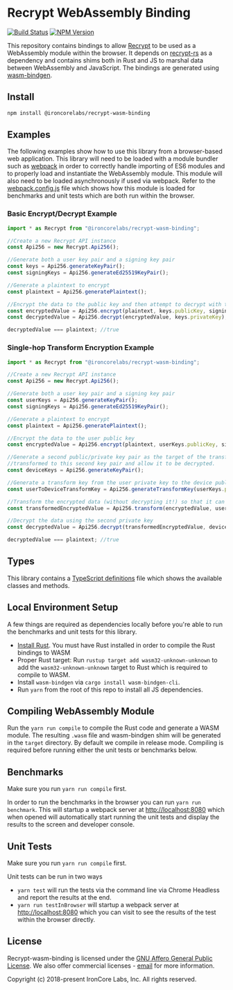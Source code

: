 # Recrypt WebAssembly Binding

[![Build Status](https://travis-ci.org/IronCoreLabs/recrypt-wasm-binding.svg?branch=master)](https://travis-ci.org/IronCoreLabs/recrypt-wasm-binding)
[![NPM Version](https://badge.fury.io/js/%40ironcorelabs%2Frecrypt-wasm-binding.svg)](https://www.npmjs.com/package/@ironcorelabs/recrypt-wasm-binding)

This repository contains bindings to allow [Recrypt]((https://github.com/IronCoreLabs/recrypt-rs)) to be used as a WebAssembly module within the browser. It depends on [recrypt-rs](https://github.com/IronCoreLabs/recrypt-rs) as a dependency and contains shims both in Rust and JS to marshal data between WebAssembly and JavaScript. The bindings are generated using [wasm-bindgen](https://github.com/rustwasm/wasm-bindgen).

## Install

```bash
npm install @ironcorelabs/recrypt-wasm-binding
```

## Examples

The following examples show how to use this library from a browser-based web application. This library will need to be loaded with a module bundler such as [webpack](https://webpack.js.org) in order to correctly handle importing of ES6 modules and to properly load and instantiate the WebAssembly module. This module will also need to be loaded asynchronously if used via webpack. Refer to the [webpack.config.js](webpack.config.js) file which shows how this module is loaded for benchmarks and unit tests which are both run within the browser.

### Basic Encrypt/Decrypt Example

```js
import * as Recrypt from "@ironcorelabs/recrypt-wasm-binding";

//Create a new Recrypt API instance
const Api256 = new Recrypt.Api256();

//Generate both a user key pair and a signing key pair
const keys = Api256.generateKeyPair();
const signingKeys = Api256.generateEd25519KeyPair();

//Generate a plaintext to encrypt
const plaintext = Api256.generatePlaintext();

//Encrypt the data to the public key and then attempt to decrypt with the private key
const encryptedValue = Api256.encrypt(plaintext, keys.publicKey, signingKeys.privateKey);
const decryptedValue = Api256.decrypt(encryptedValue, keys.privateKey);

decryptedValue === plaintext; //true
```

### Single-hop Transform Encryption Example

```js
import * as Recrypt from "@ironcorelabs/recrypt-wasm-binding";

//Create a new Recrypt API instance
const Api256 = new Recrypt.Api256();

//Generate both a user key pair and a signing key pair
const userKeys = Api256.generateKeyPair();
const signingKeys = Api256.generateEd25519KeyPair();

//Generate a plaintext to encrypt
const plaintext = Api256.generatePlaintext();

//Encrypt the data to the user public key
const encryptedValue = Api256.encrypt(plaintext, userKeys.publicKey, signingKeys.privateKey);

//Generate a second public/private key pair as the target of the transform. This will allow the encrypted data to be
//transformed to this second key pair and allow it to be decrypted.
const deviceKeys = Api256.generateKeyPair();

//Generate a transform key from the user private key to the device public key
const userToDeviceTransformKey = Api256.generateTransformKey(userKeys.privateKey, deviceKeys.publicKey, signingKeys.privateKey);

//Transform the encrypted data (without decrypting it!) so that it can be decrypted with the second key pair
const transformedEncryptedValue = Api256.transform(encryptedValue, userToDeviceTransformKey, signingKeys.privateKey);

//Decrypt the data using the second private key
const decryptedValue = Api256.decrypt(transformedEncryptedValue, deviceKeys.privateKey);

decryptedValue === plaintext; //true
```

## Types

This library contains a [TypeScript definitions](index.d.ts) file which shows the available classes and methods.

## Local Environment Setup

A few things are required as dependencies locally before you're able to run the benchmarks and unit tests for this library.

+ [Install Rust](https://www.rust-lang.org/en-US/install.html). You must have Rust installed in order to compile the Rust bindings to WASM
+ Proper Rust target: Run `rustup target add wasm32-unknown-unknown` to add the `wasm32-unknown-unknown` target to Rust which is required to compile to WASM.
+ Install `wasm-bindgen` via `cargo install wasm-bindgen-cli`.
+ Run `yarn` from the root of this repo to install all JS dependencies.

## Compiling WebAssembly Module

Run the `yarn run compile` to compile the Rust code and generate a WASM module. The resulting `.wasm` file and wasm-bindgen shim will be generated in the `target` directory. By default we compile in release mode. Compiling is required before running either the unit tests or benchmarks below.

## Benchmarks

Make sure you run `yarn run compile` first.

In order to run the benchmarks in the browser you can run `yarn run benchmark`. This will startup a webpack server at [http://localhost:8080](http://localhost:8080) which when opened will automatically start running the unit tests and display the results to the screen and developer console.

## Unit Tests

Make sure you run `yarn run compile` first.

Unit tests can be run in two ways

+ `yarn test` will run the tests via the command line via Chrome Headless and report the results at the end.
+ `yarn run testInBrowser` will startup a webpack server at [http://localhost:8080](http://localhost:8080) which you can visit to see the results of the test within the browser directly.

## License

Recrypt-wasm-binding is licensed under the [GNU Affero General Public License](LICENSE). We also offer commercial licenses - [email](mailto:info@ironcorelabs.com) for more information.

Copyright (c)  2018-present  IronCore Labs, Inc. All rights reserved.